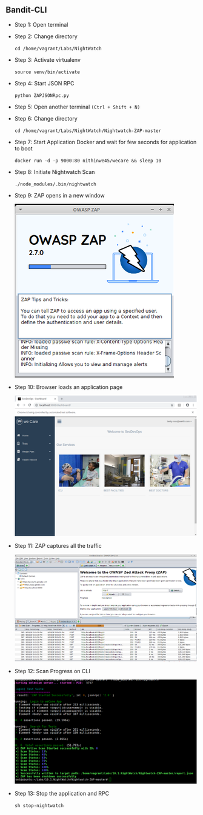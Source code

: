 ## Bandit-CLI
* Step 1: Open terminal

* Step 2: Change directory

	 `cd /home/vagrant/Labs/NightWatch`

* Step 3: Activate virtualenv 

	`source venv/bin/activate`

* Step 4: Start JSON RPC
	
	`python ZAPJSONRpc.py`

* Step 5: Open another terminal `(Ctrl + Shift + N)`

* Step 6: Change directory
	
	`cd /home/vagrant/Labs/NightWatch/Nightwatch-ZAP-master`
	
* Step 7: Start Application Docker and wait for few seconds for application to boot

	`docker run -d -p 9000:80 nithinwe45/wecare && sleep 10`
	
* Step 8: Initiate Nightwatch Scan
	
	`./node_modules/.bin/nightwatch`
	
* Step 9: ZAP opens in a new window

	![Image](./img/zap_open.png)
	
* Step 10: Browser loads an application page

	![Image](./img/app_screen.png)
	
* Step 11: ZAP captures all the traffic

	![Image](./img/zap_traffic.png)	
	
* Step 12: Scan Progress on CLI

	![Image](./img/scan_complete.png)
	
* Step 13: Stop the application and RPC

	`sh stop-nightwatch`
	
	
	
	
